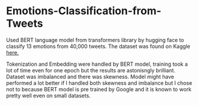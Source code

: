 # Emotions-Classification-from-Tweets

Used BERT language model from transformers library by hugging face to classify 13 emotions from 40,000 tweets. The dataset was found on Kaggle [here.](https://www.kaggle.com/datasets/pashupatigupta/emotion-detection-from-text)

Tokenization and Embedding were handled by BERT model, training took a lot of time even for one epoch but the results are astonisngly brilliant. Dataset was imbalanced and there was skewness. Model might have performed a lot better if I handled both skewness and imbalance but I chose not to because BERT model is pre trained by Google and it is known to work pretty well even on small datasets.

